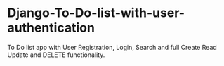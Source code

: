 # Django-To-Do-list-with-user-authentication
To Do list app with User Registration, Login, Search and full Create Read Update and DELETE functionality.

